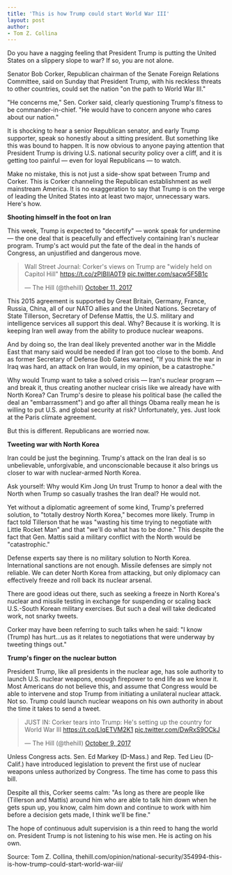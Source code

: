```yaml
---
title: 'This is how Trump could start World War III'
layout: post
author:
- Tom Z. Collina
---
```


Do you have a nagging feeling that President Trump is putting the United States on a slippery slope to war? If so, you are not alone.

Senator Bob Corker, Republican chairman of the Senate Foreign Relations Committee, said on Sunday that President Trump, with his reckless threats to other countries, could set the nation "on the path to World War III."

"He concerns me," Sen. Corker said, clearly questioning Trump's fitness to be commander-in-chief. "He would have to concern anyone who cares about our nation."

It is shocking to hear a senior Republican senator, and early Trump supporter, speak so honestly about a sitting president. But something like this was bound to happen. It is now obvious to anyone paying attention that President Trump is driving U.S. national security policy over a cliff, and it is getting too painful — even for loyal Republicans — to watch.

Make no mistake, this is not just a side-show spat between Trump and Corker. This is Corker channeling the Republican establishment as well mainstream America. It is no exaggeration to say that Trump is on the verge of leading the United States into at least two major, unnecessary wars. Here's how.

**Shooting himself in the foot on Iran**

This week, Trump is expected to "decertify" — wonk speak for undermine — the one deal that is peacefully and effectively containing Iran's nuclear program. Trump's act would put the fate of the deal in the hands of Congress, an unjustified and dangerous move.

<blockquote class="twitter-tweet"><p lang="en" dir="ltr">Wall Street Journal: Corker&#39;s views on Trump are &quot;widely held on Capitol Hill&quot; <a href="https://t.co/zPIBIlA0T9">https://t.co/zPIBIlA0T9</a> <a href="https://t.co/sacw5F5B1c">pic.twitter.com/sacw5F5B1c</a></p>&mdash; The Hill (@thehill) <a href="https://twitter.com/thehill/status/918063904089092096?ref_src=twsrc%5Etfw">October 11, 2017</a></blockquote> <script async src="https://platform.twitter.com/widgets.js" charset="utf-8"></script>

This 2015 agreement is supported by Great Britain, Germany, France, Russia, China, all of our NATO allies and the United Nations. Secretary of State Tillerson, Secretary of Defense Mattis, the U.S. military and intelligence services all support this deal. Why? Because it is working. It is keeping Iran well away from the ability to produce nuclear weapons.

And by doing so, the Iran deal likely prevented another war in the Middle East that many said would be needed if Iran got too close to the bomb. And as former Secretary of Defense Bob Gates warned, "If you think the war in Iraq was hard, an attack on Iran would, in my opinion, be a catastrophe."

Why would Trump want to take a solved crisis — Iran's nuclear program — and break it, thus creating another nuclear crisis like we already have with North Korea? Can Trump's desire to please his political base (he called the deal an "embarrassment") and go after all things Obama really mean he is willing to put U.S. and global security at risk? Unfortunately, yes. Just look at the Paris climate agreement.

But this is different. Republicans are worried now.

**Tweeting war with North Korea**

Iran could be just the beginning. Trump's attack on the Iran deal is so unbelievable, unforgivable, and unconscionable because it also brings us closer to war with nuclear-armed North Korea.

Ask yourself: Why would Kim Jong Un trust Trump to honor a deal with the North when Trump so casually trashes the Iran deal? He would not.

Yet without a diplomatic agreement of some kind, Trump's preferred solution, to "totally destroy North Korea," becomes more likely. Trump in fact told Tillerson that he was "wasting his time trying to negotiate with Little Rocket Man" and that "we'll do what has to be done." This despite the fact that Gen. Mattis said a military conflict with the North would be "catastrophic."

Defense experts say there is no military solution to North Korea. International sanctions are not enough. Missile defenses are simply not reliable. We can deter North Korea from attacking, but only diplomacy can effectively freeze and roll back its nuclear arsenal.

There are good ideas out there, such as seeking a freeze in North Korea's nuclear and missile testing in exchange for suspending or scaling back U.S.-South Korean military exercises. But such a deal will take dedicated work, not snarky tweets.

Corker may have been referring to such talks when he said: "I know (Trump) has hurt…us as it relates to negotiations that were underway by tweeting things out."

**Trump's finger on the nuclear button**

President Trump, like all presidents in the nuclear age, has sole authority to launch U.S. nuclear weapons, enough firepower to end life as we know it. Most Americans do not believe this, and assume that Congress would be able to intervene and stop Trump from initiating a unilateral nuclear attack. Not so. Trump could launch nuclear weapons on his own authority in about the time it takes to send a tweet.

<blockquote class="twitter-tweet"><p lang="en" dir="ltr">JUST IN: Corker tears into Trump: He&#39;s setting up the country for World War III <a href="https://t.co/LlqETVM2K1">https://t.co/LlqETVM2K1</a> <a href="https://t.co/DwRxS9OCkJ">pic.twitter.com/DwRxS9OCkJ</a></p>&mdash; The Hill (@thehill) <a href="https://twitter.com/thehill/status/917199205806026752?ref_src=twsrc%5Etfw">October 9, 2017</a></blockquote> <script async src="https://platform.twitter.com/widgets.js" charset="utf-8"></script>

Unless Congress acts. Sen. Ed Markey (D-Mass.) and Rep. Ted Lieu (D-Calif.) have introduced legislation to prevent the first use of nuclear weapons unless authorized by Congress. The time has come to pass this bill.

Despite all this, Corker seems calm: "As long as there are people like (Tillerson and Mattis) around him who are able to talk him down when he gets spun up, you know, calm him down and continue to work with him before a decision gets made, I think we'll be fine."

The hope of continuous adult supervision is a thin reed to hang the world on. President Trump is not listening to his wise men. He is acting on his own.

Source: Tom Z. Collina, thehill.com/opinion/national-security/354994-this-is-how-trump-could-start-world-war-iii/
